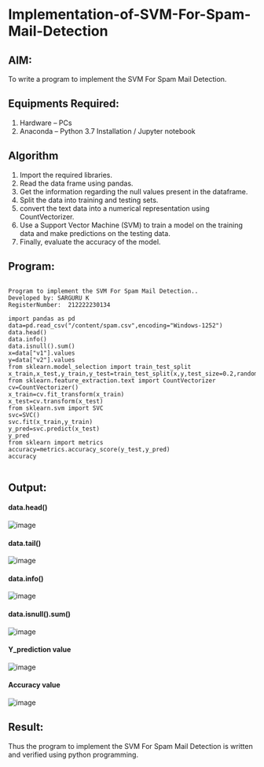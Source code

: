 # Implementation-of-SVM-For-Spam-Mail-Detection

## AIM:
To write a program to implement the SVM For Spam Mail Detection.

## Equipments Required:
1. Hardware – PCs
2. Anaconda – Python 3.7 Installation / Jupyter notebook

## Algorithm
1. Import the required libraries.
2. Read the data frame using pandas.
3. Get the information regarding the null values present in the dataframe.
4. Split the data into training and testing sets.
5. convert the text data into a numerical representation using CountVectorizer.
6. Use a Support Vector Machine (SVM) to train a model on the training data and make predictions on the testing data.
7. Finally, evaluate the accuracy of the model.
## Program:
```

Program to implement the SVM For Spam Mail Detection..
Developed by: SARGURU K
RegisterNumber:  212222230134
```
```
import pandas as pd
data=pd.read_csv("/content/spam.csv",encoding="Windows-1252")
data.head()
data.info()
data.isnull().sum()
x=data["v1"].values
y=data["v2"].values
from sklearn.model_selection import train_test_split
x_train,x_test,y_train,y_test=train_test_split(x,y,test_size=0.2,random_state=0)
from sklearn.feature_extraction.text import CountVectorizer
cv=CountVectorizer()
x_train=cv.fit_transform(x_train)
x_test=cv.transform(x_test)
from sklearn.svm import SVC
svc=SVC()
svc.fit(x_train,y_train)
y_pred=svc.predict(x_test)
y_pred
from sklearn import metrics
accuracy=metrics.accuracy_score(y_test,y_pred)
accuracy


```

## Output:

#### data.head()
![image](https://github.com/DEVADARSHAN2/Implementation-of-SVM-For-Spam-Mail-Detection/assets/119432150/57fbae8e-6807-48d4-9034-edc419a80890)

#### data.tail()
![image](https://github.com/DEVADARSHAN2/Implementation-of-SVM-For-Spam-Mail-Detection/assets/119432150/9f9adafc-12c1-4e3a-997c-fb58ec8e6ff1)


#### data.info()
![image](https://github.com/DEVADARSHAN2/Implementation-of-SVM-For-Spam-Mail-Detection/assets/119432150/79a377f9-6035-4a89-beca-f592836d127f)

#### data.isnull().sum()
![image](https://github.com/DEVADARSHAN2/Implementation-of-SVM-For-Spam-Mail-Detection/assets/119432150/8ac87fdb-09cf-4cb3-b3ae-b7266c62f4fe)

#### Y_prediction value
![image](https://github.com/DEVADARSHAN2/Implementation-of-SVM-For-Spam-Mail-Detection/assets/119432150/ff357943-4fba-4e94-be68-db47463ef498)

#### Accuracy value
![image](https://github.com/DEVADARSHAN2/Implementation-of-SVM-For-Spam-Mail-Detection/assets/119432150/6a849465-4464-49d5-94da-a139327243fa)



## Result:
Thus the program to implement the SVM For Spam Mail Detection is written and verified using python programming.
